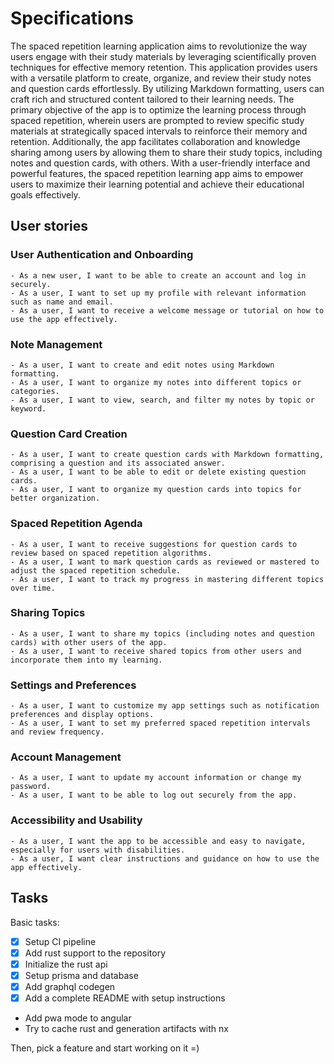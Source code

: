 # Specifications

The spaced repetition learning application aims to revolutionize the way users engage with their study materials by leveraging scientifically proven techniques for effective memory retention. This application provides users with a versatile platform to create, organize, and review their study notes and question cards effortlessly. By utilizing Markdown formatting, users can craft rich and structured content tailored to their learning needs. The primary objective of the app is to optimize the learning process through spaced repetition, wherein users are prompted to review specific study materials at strategically spaced intervals to reinforce their memory and retention. Additionally, the app facilitates collaboration and knowledge sharing among users by allowing them to share their study topics, including notes and question cards, with others. With a user-friendly interface and powerful features, the spaced repetition learning app aims to empower users to maximize their learning potential and achieve their educational goals effectively.

## User stories

### User Authentication and Onboarding

    - As a new user, I want to be able to create an account and log in securely.
    - As a user, I want to set up my profile with relevant information such as name and email.
    - As a user, I want to receive a welcome message or tutorial on how to use the app effectively.

### Note Management

    - As a user, I want to create and edit notes using Markdown formatting.
    - As a user, I want to organize my notes into different topics or categories.
    - As a user, I want to view, search, and filter my notes by topic or keyword.

### Question Card Creation

    - As a user, I want to create question cards with Markdown formatting, comprising a question and its associated answer.
    - As a user, I want to be able to edit or delete existing question cards.
    - As a user, I want to organize my question cards into topics for better organization.

### Spaced Repetition Agenda

    - As a user, I want to receive suggestions for question cards to review based on spaced repetition algorithms.
    - As a user, I want to mark question cards as reviewed or mastered to adjust the spaced repetition schedule.
    - As a user, I want to track my progress in mastering different topics over time.

### Sharing Topics

    - As a user, I want to share my topics (including notes and question cards) with other users of the app.
    - As a user, I want to receive shared topics from other users and incorporate them into my learning.

### Settings and Preferences

    - As a user, I want to customize my app settings such as notification preferences and display options.
    - As a user, I want to set my preferred spaced repetition intervals and review frequency.

### Account Management

    - As a user, I want to update my account information or change my password.
    - As a user, I want to be able to log out securely from the app.

### Accessibility and Usability

    - As a user, I want the app to be accessible and easy to navigate, especially for users with disabilities.
    - As a user, I want clear instructions and guidance on how to use the app effectively.

## Tasks

Basic tasks:

- [x] Setup CI pipeline
- [x] Add rust support to the repository
- [x] Initialize the rust api
- [x] Setup prisma and database
- [x] Add graphql codegen
- [x] Add a complete README with setup instructions
- Add pwa mode to angular
- Try to cache rust and generation artifacts with nx

Then, pick a feature and start working on it =)
